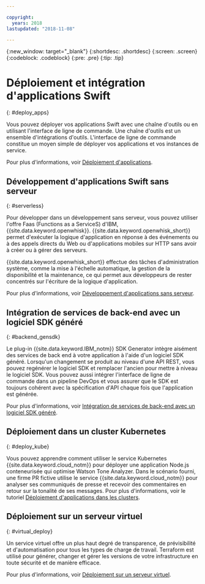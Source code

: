 ```yaml
---

copyright:
  years: 2018
lastupdated: "2018-11-08"

---
```

{:new_window: target="_blank"}
{:shortdesc: .shortdesc}
{:screen: .screen}
{:codeblock: .codeblock}
{:pre: .pre}
{:tip: .tip}

# Déploiement et intégration d'applications Swift
{: #deploy_apps}

Vous pouvez déployer vos applications Swift avec une chaîne d'outils ou en utilisant l'interface de ligne de commande. Une chaîne d'outils est un ensemble d'intégrations d'outils. L'interface de ligne de commande constitue un moyen simple de déployer vos applications et vos instances de service.

Pour plus d'informations, voir [Déploiement d'applications](../apps/dep-app-tool.html).

## Développement d'applications Swift sans serveur
{: #serverless}

Pour développer dans un développement sans serveur, vous pouvez utiliser l'offre Faas (Functions as a ServiceS) d'IBM, {{site.data.keyword.openwhisk}}. {{site.data.keyword.openwhisk_short}} permet d'exécuter la logique d'application en réponse à des événements ou à des appels directs du Web ou d'applications mobiles sur HTTP sans avoir à créer ou à gérer des serveurs.

{{site.data.keyword.openwhisk_short}} effectue des tâches d'administration système, comme la mise à l'échelle automatique, la gestion de la disponibilité et la maintenance, ce qui permet aux développeurs de rester concentrés sur l'écriture de la logique d'application.

Pour plus d'informations, voir [Développement d'applications sans serveur](../apps/deploying/functions.html).

## Intégration de services de back-end avec un logiciel SDK généré
{: #backend_gensdk}

Le plug-in {{site.data.keyword.IBM_notm}} SDK Generator intègre aisément des services de back end à votre application à l'aide d'un logiciel SDK généré. Lorsqu'un changement se produit au niveau d'une API REST, vous pouvez regénérer le logiciel SDK et remplacer l'ancien pour mettre à niveau le logiciel SDK. Vous pouvez aussi intégrer l'interface de ligne de commande dans un pipeline DevOps et vous assurer que le SDK est toujours cohérent avec la spécification d'API chaque fois que l'application est générée.

Pour plus d'informations, voir [Intégration de services de back-end avec un logiciel SDK généré](/docs/swift/backend/cli_sdkgen.html).

## Déploiement dans un cluster Kubernetes
{: #deploy_kube}

Vous pouvez apprendre comment utiliser le service Kubernetes {{site.data.keyword.cloud_notm}} pour déployer une application Node.js conteneurisée qui optimise Watson Tone Analyzer. Dans le scénario fourni, une firme PR fictive utilise le service {{site.data.keyword.cloud_notm}} pour analyser ses communiqués de presse et recevoir des commentaires en retour sur la tonalité de ses messages. Pour plus d'informations, voir le tutoriel [Déploiement d'applications dans les clusters](../containers/cs_tutorials_apps.html).

## Déploiement sur un serveur virtuel
{: #virtual_deploy}

Un service virtuel offre un plus haut degré de transparence, de prévisibilité et d'automatisation pour tous les types de charge de travail. Terraform est utilisé pour générer, changer et gérer les versions de votre infrastructure en toute sécurité et de manière efficace.

Pour plus d'informations, voir [Déploiement sur un serveur virtuel](../apps/vsi-deploy.html).
